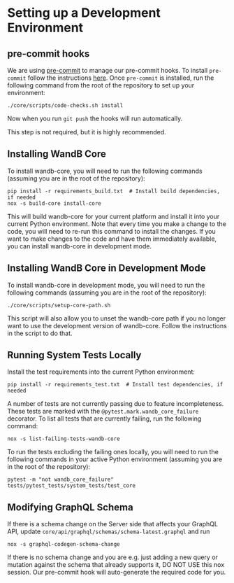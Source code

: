 # Setting up a Development Environment

## pre-commit hooks
We are using [pre-commit](https://pre-commit.com/) to manage our pre-commit hooks.  To install `pre-commit` follow
the instructions [here](https://pre-commit.com/#install). Once `pre-commit` is installed, run the following command
from the root of the repository to set up your environment:
```shell
./core/scripts/code-checks.sh install
```
Now when you run `git push` the hooks will run automatically.

This step is not required, but it is highly recommended.

## Installing WandB Core
To install wandb-core, you will need to run the following commands (assuming you are in the
root of the repository):
```shell
pip install -r requirements_build.txt  # Install build dependencies, if needed
nox -s build-core install-core
```
This will build wandb-core for your current platform and install it into your current Python environment.
Note that every time you make a change to the code, you will need to re-run this command to install
the changes. If you want to make changes to the code and have them immediately available,
you can install wandb-core in development mode.

## Installing WandB Core in Development Mode
To install wandb-core in development mode, you will need to run the following commands
(assuming you are in the root of the repository):
```shell
./core/scripts/setup-core-path.sh
```
This script will also allow you to unset the wandb-core path if you no longer want to use
the development version of wandb-core. Follow the instructions in the script to do that.

## Running System Tests Locally
Install the test requirements into the current Python environment:
```shell
pip install -r requirements_test.txt  # Install test dependencies, if needed
```

A number of tests are not currently passing due to feature incompleteness.
These tests are marked with the `@pytest.mark.wandb_core_failure` decorator.
To list all tests that are currently failing, run the following command:
```shell
nox -s list-failing-tests-wandb-core
```

To run the tests excluding the failing ones locally, you will need to run the following
commands in your active Python environment (assuming you are in the root of the repository):
```shell
pytest -m "not wandb_core_failure" tests/pytest_tests/system_tests/test_core
```

## Modifying GraphQL Schema
If there is a schema change on the Server side that affects your GraphQL API,
update `core/api/graphql/schemas/schema-latest.graphql` and run

```shell
nox -s graphql-codegen-schema-change
```

If there is no schema change and you are e.g. just adding a new query or mutation
against the schema that already supports it, DO NOT USE this nox session.
Our pre-commit hook will auto-generate the required code for you.
